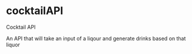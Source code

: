 # cocktailAPI
Cocktail API

An API that will take an input of a liqour and generate drinks based on that liquor
